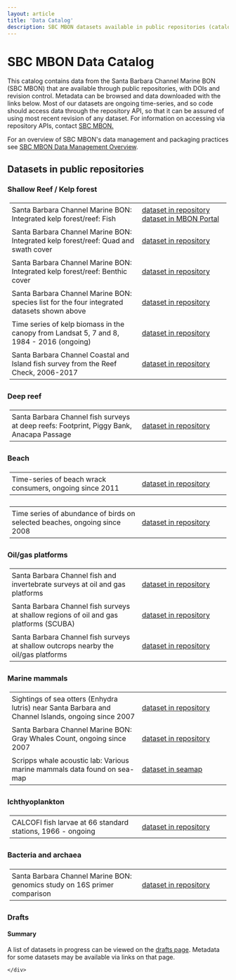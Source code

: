 ```yaml
---
layout: article
title: 'Data Catalog'
description: SBC MBON datasets available in public repositories (catalog/index)
---
```

<div id="scoped-content">
    <style type="text/css" scoped>
        table, td,th{
        border: none; 
        padding: 5px;
        text-align: left;}
        table.figs td, table.figs { border: none; } 
        table.dataset_descr td, table.dataset_descr {border:none;width:100%;}
        table.dataset_descr td.ds_title { width: 60%; }
        table.dataset_descr td.ds_link { width: 10%; }
    </style>
    <!-- close this div below the point where you want these style rules to apply, eg, bottom of the page. -->
    <h1>SBC MBON Data Catalog</h1>
    <p>This catalog contains data from the Santa Barbara Channel Marine BON (SBC MBON) that are available through public repositories, with DOIs and revision control. Metadata can be browsed and data downloaded with the links below. Most of our datasets are ongoing time-series, and so code should access data through the repository
     API, so that it can be assured of using most recent revision of any dataset. For information on accessing via repository APIs, contact <a href="mailto:sbcmbon@gmail.com">SBC MBON.</a></p>
     <p>For an overview of SBC MBON's data management and packaging practices see <a href="../overview/">SBC MBON Data Management Overview</a>.</p>

<h2>Datasets in public repositories</h2>

<h3>Shallow Reef / Kelp forest</h3>
<table class="dataset_descr">
        <tr>
            <td class="ds_title">Santa Barbara Channel Marine BON: Integrated kelp forest/reef: Fish</td> 
            <td><a href="https://portal.edirepository.org/nis/mapbrowse?scope=edi&identifier=5">dataset in repository</a>&nbsp;&nbsp;&nbsp;&nbsp;&nbsp;&nbsp;&nbsp;
            <a href="https://mbon.ioos.us/?ls=3789e3a6-3c07-50f4-6a03-f285aff943ae#map">dataset in MBON Portal</a></td>
        </tr>
        <tr>
            <td class="ds_title">Santa Barbara Channel Marine BON: Integrated kelp forest/reef: Quad and swath cover</td>
            <td><a href="https://portal.edirepository.org/nis/mapbrowse?scope=edi&identifier=6">dataset in repository</a></td>
       </tr>
       <tr>
            <td class="ds_title">Santa Barbara Channel Marine BON: Integrated kelp forest/reef: Benthic cover</td>
            <td><a href="https://portal.edirepository.org/nis/mapbrowse?scope=edi&identifier=3">dataset in repository</a></td>
       </tr>
       <tr>
            <td class="ds_title">Santa Barbara Channel Marine BON: species list for the four integrated datasets shown above</td>
            <td><a href="https://portal.edirepository.org/nis/mapbrowse?scope=edi&identifier=7">dataset in repository</a></td>
       </tr>
       <tr>
            <td class="ds_title">Time series of kelp biomass in the canopy from Landsat 5, 7 and 8, 1984 - 2016 (ongoing)</td>
            <td><a href="https://portal.edirepository.org/nis/mapbrowse?scope=knb-lter-sbc&identifier=74">dataset in repository</a></td>
       </tr>
       <tr>
            <td class="ds_title">Santa Barbara Channel Coastal and Island fish survey from the Reef Check, 2006-2017</td>
            <td><a href="https://portal.edirepository.org/nis/mapbrowse?scope=edi&identifier=141">dataset in repository</a></td>
       </tr>
</table>


<h3>Deep reef</h3>

<table class="dataset_descr">
        <tr>
            <td class="ds_title">Santa Barbara Channel fish surveys at deep reefs: Footprint, Piggy Bank, Anacapa Passage</td>
            <td><a href="https://portal.edirepository.org/nis/mapbrowse?scope=edi&identifier=110">dataset in repository</a></td>
        </tr>
</table>


<h3 id="ASL">Beach</h3>
<table class="dataset_descr">
        <tr>
            <td class="ds_title">Time-series of beach wrack consumers, ongoing since 2011</td>
            <td><a href="https://portal.edirepository.org/nis/mapbrowse?scope=knb-lter-sbc&identifier=91">dataset in repository</a></td>
        </tr>
    </table>
     <table class="dataset_descr">
        <tr>
            <td class="ds_title">Time series of abundance of birds on selected beaches, ongoing since 2008</td>
            <td><a href="https://portal.edirepository.org/nis/mapbrowse?scope=knb-lter-sbc&identifier=51">dataset in repository</a></td>
        </tr>
</table>


<h3>Oil/gas platforms </h3>

<table class="dataset_descr">
        <tr>
            <td class="ds_title">Santa Barbara Channel fish and invertebrate surveys at oil and gas platforms</td>
            <td><a href="https://portal.edirepository.org/nis/mapbrowse?scope=edi&identifier=111">dataset in repository</a></td>
        </tr>
        <tr>
            <td class="ds_title">Santa Barbara Channel fish surveys at shallow regions of oil and gas platforms (SCUBA)</td>
            <td><a href="https://portal.edirepository.org/nis/mapbrowse?scope=edi&identifier=113">dataset in repository</a></td>
        </tr>
        <tr>
            <td class="ds_title">Santa Barbara Channel fish surveys at shallow outcrops nearby the oil/gas platforms </td>
            <td><a href="https://portal.edirepository.org/nis/mapbrowse?scope=edi&identifier=112">dataset in repository</a></td>
        </tr>
</table>

<h3>Marine mammals</h3>

<table class="dataset_descr">
        <tr>
            <td class="ds_title">Sightings of sea otters (Enhydra lutris) near Santa Barbara and Channel Islands, ongoing since 2007</td>
            <td><a href="https://portal.edirepository.org/nis/mapbrowse?scope=knb-lter-sbc&identifier=61">dataset in repository</a></td>
        </tr>
        <tr>
            <td class="ds_title">Santa Barbara Channel Marine BON: Gray Whales Count, ongoing since 2007</td>
            <td><a href="https://portal.edirepository.org/nis/mapbrowse?scope=edi&identifier=257">dataset in repository</a></td>
        </tr>
        <tr>
            <td class="ds_title">Scripps whale acoustic lab: Various marine mammals data found on sea-map </td>
            <td><a href="http://seamap.env.duke.edu/">dataset in seamap</a></td>
        </tr>
</table>


<h3>Ichthyoplankton</h3>
 
<table class="dataset_descr">
        <tr>
            <td class="ds_title">CALCOFI fish larvae at 66 standard stations, 1966 - ongoing</td>
            <td><a href="https://portal.edirepository.org/nis/mapbrowse?scope=edi&identifier=109">dataset in repository</a></td>
        </tr>
</table>


<h3>Bacteria and archaea</h3>
<table class="dataset_descr">
        <tr>
            <td class="ds_title">Santa Barbara Channel Marine BON: genomics study on 16S primer comparison</td>
            <td><a href="https://portal.edirepository.org/nis/mapbrowse?scope=edi&identifier=114">dataset in repository</a></td>
        </tr>
</table>



<h3>Drafts</h3>
<h4>Summary</h4>
<p>A list of datasets in progress can be viewed on the <a href="../drafts/" target="_blank">drafts page</a>. Metadata for some datasets may be available via links on that page. </p>

    
    </div>


    
